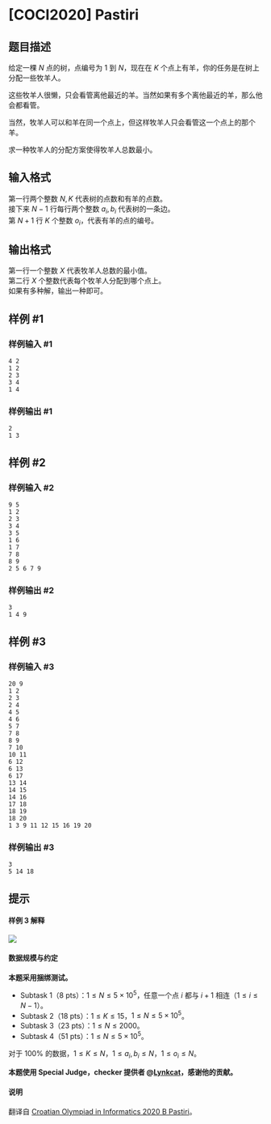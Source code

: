 # [COCI2020] Pastiri

## 题目描述

给定一棵 $N$ 点的树，点编号为 $1$ 到 $N$，现在在 $K$ 个点上有羊，你的任务是在树上分配一些牧羊人。

这些牧羊人很懒，只会看管离他最近的羊。当然如果有多个离他最近的羊，那么他会都看管。

当然，牧羊人可以和羊在同一个点上，但这样牧羊人只会看管这一个点上的那个羊。

求一种牧羊人的分配方案使得牧羊人总数最小。

## 输入格式

第一行两个整数 $N,K$ 代表树的点数和有羊的点数。         
接下来 $N-1$ 行每行两个整数 $a_i,b_i$ 代表树的一条边。         
第 $N+1$ 行 $K$ 个整数 $o_i$，代表有羊的点的编号。

## 输出格式

第一行一个整数 $X$ 代表牧羊人总数的最小值。       
第二行 $X$ 个整数代表每个牧羊人分配到哪个点上。         
如果有多种解，输出一种即可。

## 样例 #1

### 样例输入 #1
```
4 2
1 2
2 3
3 4
1 4
```

### 样例输出 #1

```
2
1 3
```

## 样例 #2

### 样例输入 #2
```
9 5
1 2
2 3
3 4
3 5
1 6
1 7
7 8
8 9
2 5 6 7 9
```

### 样例输出 #2

```
3
1 4 9
```

## 样例 #3

### 样例输入 #3
```
20 9
1 2
2 3
2 4
4 5
4 6
5 7
7 8
8 9
7 10
10 11
6 12
6 13
6 17
13 14
14 15
14 16
17 18
18 19
18 20
1 3 9 11 12 15 16 19 20
```

### 样例输出 #3

```
3
5 14 18
```

## 提示

#### 样例 3 解释

![](https://cdn.luogu.com.cn/upload/image_hosting/qwahnh8z.png)

#### 数据规模与约定

**本题采用捆绑测试。**

- Subtask 1（8 pts）：$1 \le N \le 5 \times 10^5$，任意一个点 $i$ 都与 $i+1$ 相连（$1 \le i \le N-1$）。
- Subtask 2（18 pts）：$1 \le K \le 15$，$1 \le N \le 5 \times 10^5$。
- Subtask 3（23 pts）：$1 \le N \le 2000$。
- Subtask 4（51 pts）：$1 \le N \le 5 \times 10^5$。

对于 $100\%$ 的数据，$1 \le K \le N$，$1 \le a_i,b_i \le N$，$1 \le  o_i \le N$。

**本题使用 Special Judge，checker 提供者 @[Lynkcat](https://www.luogu.com.cn/user/120911)，感谢他的贡献。**

#### 说明

翻译自 [Croatian Olympiad in Informatics 2020 B Pastiri](https://hsin.hr/coci/archive/2019_2020/olympiad_tasks.pdf)。
